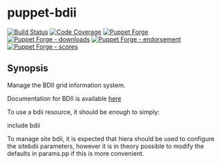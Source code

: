 puppet-bdii
===========

[![Build Status](https://travis-ci.org/cernops/puppet-bdii.png?branch=master)](https://travis-ci.org/cernops/puppet-bdii)
[![Code Coverage](https://coveralls.io/repos/github/cernops/puppet-bdii/badge.svg?branch=master)](https://coveralls.io/github/cernops/puppet-bdii)
[![Puppet Forge](https://img.shields.io/puppetforge/v/puppet/bdii.svg)](https://forge.puppetlabs.com/puppet/bdii)
[![Puppet Forge - downloads](https://img.shields.io/puppetforge/dt/puppet/bdii.svg)](https://forge.puppetlabs.com/puppet/bdii)
[![Puppet Forge - endorsement](https://img.shields.io/puppetforge/e/puppet/bdii.svg)](https://forge.puppetlabs.com/puppet/bdii)
[![Puppet Forge - scores](https://img.shields.io/puppetforge/f/puppet/bdii.svg)](https://forge.puppetlabs.com/puppet/bdii)

Synopsis
--------

Manage the BDII grid information system.

Documentation for BDII is available [here](http://gridinfo.web.cern.ch)

To use a bdii resource, it should be enough to simply:

include bdii

To manage site bdii, it is expected that hiera should be used to configure
the sitebdii parameters, however it is in theory possible to modify the 
defaults in params.pp if this is more convenient.
